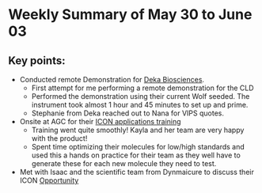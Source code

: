 # Weekly Summary of May 30 to June 03

## Key points:
- Conducted remote Demonstration for [Deka Biosciences](https://advancedinstruments.lightning.force.com/lightning/r/Opportunity/0064x00000DsEfoAAF/view?ws=%2Flightning%2Fr%2FDemo__c%2Fa3l4x000001qZySAAU%2Fview).
  - First attempt for me performing a remote demonstration for the CLD
  - Performed the demonstration using their current Wolf seeded.  The instrument took almost 1 hour and 45 minutes to set up and prime.
  - Stephanie from Deka reached out to Nana for VIPS quotes.
- Onsite at AGC for their [ICON applications training](https://advancedinstruments.lightning.force.com/lightning/r/WorkOrder/0WO4x000001qiy2GAA/view)
  - Training went quite smoothly! Kayla and her team are very happy with the product!
  - Spent time optimizing their molecules for low/high standards and used this a hands on practice for their team as they well have to generate these for each new molecule they need to test.
- Met with Isaac and the scientific team from Dynmaicure to discuss their ICON [Opportunity](https://advancedinstruments.lightning.force.com/lightning/r/Opportunity/0064x00000C4oWtAAJ/view)
